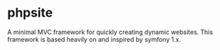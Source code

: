phpsite
=======

A minimal MVC framework for quickly creating dynamic websites. This framework is based heavily on and inspired by symfony 1.x.
